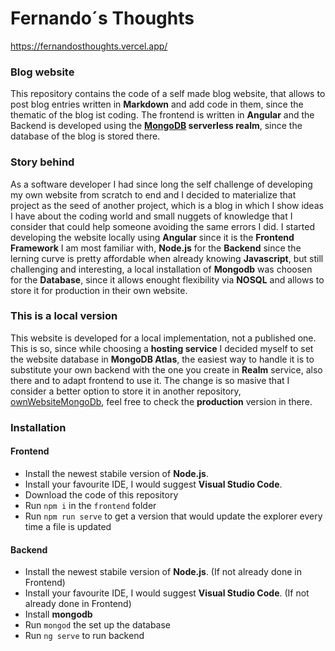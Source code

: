  # Fernando´s Thoughts
 https://fernandosthoughts.vercel.app/
 ### Blog website
 This repository contains the code of a self made blog website, that allows to post blog entries written in **Markdown** and add code in them, since the thematic of the blog ist coding. The frontend is written in **Angular** and the Backend is developed using the **[MongoDB](https://www.mongodb.com/) serverless realm**, since the database of the blog is stored there.
 ### Story behind
 As a software developer I had since long the self challenge of developing my own website from scratch to end and I decided to materialize that project as the seed of another project, which is a blog in which I show ideas I have about the coding world and small nuggets of knowledge that I consider that could help someone avoiding the same errors I did.
 I started developing the website locally using **Angular** since it is the **Frontend Framework** I am most familiar with, **Node.js** for the **Backend** since the lerning curve is pretty affordable when already knowing **Javascript**, but still challenging and interesting, a local installation of **Mongodb** was choosen for the **Database**, since it allows enought flexibility via **NOSQL** and allows to store it for production in their own website.
 ### This is a local version
 This website is developed for a local implementation, not a published one. This is so, since while choosing a **hosting service** I decided myself to set the website database in **MongoDB Atlas**, the easiest way to handle it is to substitute your own backend with the one you create in **Realm** service, also there and to adapt frontend to use it. The change is so masive that I consider a better option to store it in another repository, [ownWebsiteMongoDb](https://github.com/FernandoES/ownWebsiteMongoDb), feel free to check the **production** version in there.

 ### Installation
 #### Frontend
 * Install the newest stabile version of **Node.js**.
 * Install your favourite IDE, I would suggest **Visual Studio Code**.
 * Download the code of this repository
 * Run `npm i` in the `frontend` folder
 * Run `npm run serve` to get a version that would update the explorer every time a file is updated
 #### Backend
 * Install the newest stabile version of **Node.js**. (If not already done in Frontend)
 * Install your favourite IDE, I would suggest **Visual Studio Code**. (If not already done in Frontend)
 * Install **mongodb**
 * Run `mongod` the set up the database
 * Run `ng serve` to run backend

